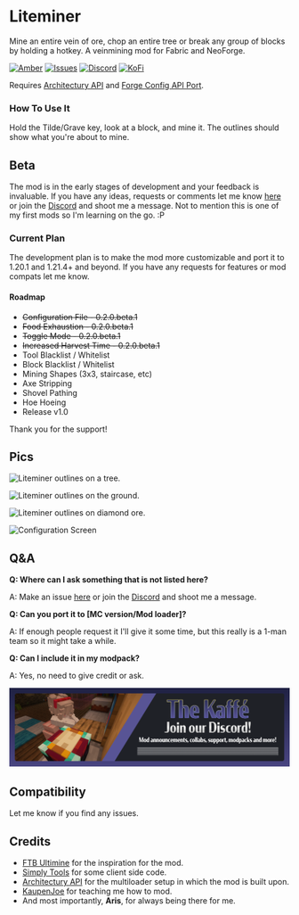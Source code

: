 # Liteminer

Mine an entire vein of ore, chop an entire tree or break any group of blocks by holding a hotkey. A veinmining mod for Fabric and NeoForge.

[![Amber](https://img.shields.io/badge/Amber-iamkaf?style=for-the-badge&label=Requires&color=%23ebb134)](https://modrinth.com/mod/amber)
[![Issues](https://img.shields.io/github/issues/iamkaf/mod-issues?style=for-the-badge&color=%23eee)](https://github.com/iamkaf/mod-issues)
[![Discord](https://img.shields.io/discord/1207469438719492176?style=for-the-badge&logo=discord&label=DISCORD&color=%235865F2)](https://discord.gg/HV5WgTksaB)
[![KoFi](https://img.shields.io/badge/KoFi-iamkaf?style=for-the-badge&logo=kofi&logoColor=%2330d1e3&label=Support%20Me&color=%2330d1e3)](https://ko-fi.com/iamkaffe)

Requires [Architectury API](https://modrinth.com/mod/architectury-api) and [Forge Config API Port](https://modrinth.com/mod/forge-config-api-port).

### How To Use It

Hold the Tilde/Grave key, look at a block, and mine it. The outlines should show what you're about to mine.

## Beta

The mod is in the early stages of development and your feedback is invaluable. If you have any ideas, requests or comments let me know [here](https://github.com/iamkaf/mod-issues) or join the [Discord](https://discord.gg/HV5WgTksaB) and shoot me a message. Not to mention this is one of my first mods so I'm learning on the go. :P

### Current Plan

The development plan is to make the mod more customizable and port it to 1.20.1 and 1.21.4+ and beyond. If you have any requests for features or mod compats let me know.

#### Roadmap

- ~~Configuration File - 0.2.0.beta.1~~
- ~~Food Exhaustion - 0.2.0.beta.1~~
- ~~Toggle Mode - 0.2.0.beta.1~~
- ~~Increased Harvest Time - 0.2.0.beta.1~~
- Tool Blacklist / Whitelist
- Block Blacklist / Whitelist
- Mining Shapes (3x3, staircase, etc)
- Axe Stripping
- Shovel Pathing
- Hoe Hoeing
- Release v1.0

Thank you for the support!

## Pics

![Liteminer outlines on a tree.](https://cdn.modrinth.com/data/cached_images/2b8d30774e17ff51cf5f2b257f6cb1970f826c3d_0.webp)

![Liteminer outlines on the ground.](https://cdn.modrinth.com/data/cached_images/079e3e003e55954eed51ede44aa3b92e50c2b1ae.png)

![Liteminer outlines on diamond ore.](https://cdn.modrinth.com/data/cached_images/22ac03f14cca7375d06cba76b54141e411e6ed62.png)

![Configuration Screen](https://cdn.modrinth.com/data/cached_images/0255cf113d51e9ebec132a6d0ce0f5fa9c595da5_0.webp)

## Q&A

**Q: Where can I ask something that is not listed here?**

A: Make an issue [here](https://github.com/iamkaf/mod-issues) or join the [Discord](https://discord.gg/HV5WgTksaB) and shoot me a message.


**Q: Can you port it to [MC version/Mod loader]?**

A: If enough people request it I'll give it some time, but this really is a 1-man team so it might take a while.


**Q: Can I include it in my modpack?**

A: Yes, no need to give credit or ask.

[![Join our Discord](https://raw.githubusercontent.com/iamkaf/modresources/refs/heads/main/pages/common/discord.png)](https://discord.gg/HV5WgTksaB)

## Compatibility

Let me know if you find any issues.

## Credits

- [FTB Ultimine](https://www.curseforge.com/minecraft/mc-mods/ftb-ultimine-fabric) for the inspiration for the mod.
- [Simply Tools](https://modrinth.com/mod/simply-tools) for some client side code.
- [Architectury API](https://modrinth.com/mod/architectury-api) for the multiloader setup in which the mod is built upon.
- [KaupenJoe](https://www.youtube.com/@ModdingByKaupenjoe) for teaching me how to mod.
- And most importantly, **Aris**, for always being there for me.